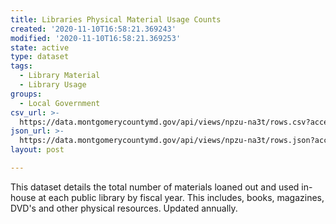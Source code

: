 ```yaml
---
title: Libraries Physical Material Usage Counts
created: '2020-11-10T16:58:21.369243'
modified: '2020-11-10T16:58:21.369253'
state: active
type: dataset
tags:
  - Library Material
  - Library Usage
groups:
  - Local Government
csv_url: >-
  https://data.montgomerycountymd.gov/api/views/npzu-na3t/rows.csv?accessType=DOWNLOAD
json_url: >-
  https://data.montgomerycountymd.gov/api/views/npzu-na3t/rows.json?accessType=DOWNLOAD
layout: post

---
```

This dataset details the total number of materials loaned out and used in-house at each public library by fiscal year. This includes, books, magazines, DVD's and other physical resources. Updated annually.
